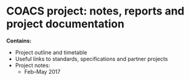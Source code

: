 # COACS project: notes, reports and project documentation #

**Contains:**

 * Project outline and timetable
 * Useful links to standards, specifications and partner projects
 * Project notes:
   * Feb–May 2017

